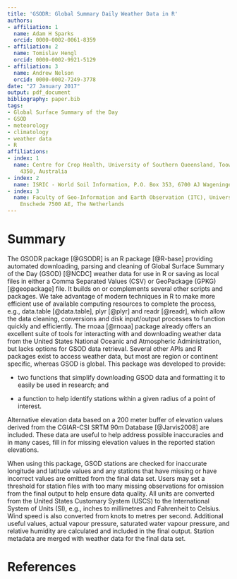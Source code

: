 ```yaml
---
title: 'GSODR: Global Summary Daily Weather Data in R'
authors:
- affiliation: 1
  name: Adam H Sparks
  orcid: 0000-0002-0061-8359
- affiliation: 2
  name: Tomislav Hengl
  orcid: 0000-0002-9921-5129
- affiliation: 3
  name: Andrew Nelson
  orcid: 0000-0002-7249-3778
date: "27 January 2017"
output: pdf_document
bibliography: paper.bib
tags:
- Global Surface Summary of the Day
- GSOD
- meteorology
- climatology
- weather data
- R
affiliations:
- index: 1
  name: Centre for Crop Health, University of Southern Queensland, Toowoomba Queensland
    4350, Australia
- index: 2
  name: ISRIC - World Soil Information, P.O. Box 353, 6700 AJ Wageningen, The Netherlands
- index: 3
  name: Faculty of Geo-Information and Earth Observation (ITC), University of Twente,
    Enschede 7500 AE, The Netherlands
---
```


# Summary

The GSODR package [@GSODR] is an R package [@R-base] providing automated
downloading, parsing and cleaning of Global Surface Summary of the
Day (GSOD) [@NCDC] weather data for use in R or saving as local files in either
a Comma Separated Values (CSV) or GeoPackage (GPKG) [@geopackage] file. It
builds on or complements several other scripts and packages. We take advantage
of modern techniques in R to make more efficient use of available computing
resources to complete the process, e.g., data.table [@data.table], plyr [@plyr]
and readr [@readr], which allow the data cleaning, conversions and disk 
input/output processes to function quickly and efficiently. The rnoaa [@rnoaa]
package already offers an excellent suite of tools for interacting with and
downloading weather data from the United States National Oceanic and 
Atmospheric Administration, but lacks options for GSOD data retrieval. Several
other APIs and R packages exist to access weather data, but most are region or
continent specific, whereas GSOD is global. This package was developed to
provide:

  * two functions that simplify downloading GSOD data and formatting it to
  easily be used in research; and

  * a function to help identify stations within a given radius of a point of
interest.

Alternative elevation data based on a 200 meter buffer of 
elevation values derived from the CGIAR-CSI SRTM 90m Database [@Jarvis2008]
are included. These data are useful to help address possible inaccuracies and
in many cases, fill in for missing elevation values in the reported station
elevations.

When using this package, GSOD stations are checked for inaccurate longitude and
latitude values and any stations that have missing or have incorrect values are
omitted from the final data set. Users may set a threshold for station files
with too many missing observations for omission from the final output to help
ensure data quality. All units are converted from the United States Customary
System (USCS) to the International System of Units (SI), e.g., inches to
millimetres and Fahrenheit to Celsius. Wind speed is also converted from knots
to metres per second. Additional useful values, actual vapour pressure,
saturated water vapour pressure, and relative humidity are calculated and
included in the final output. Station metadata are merged with weather data for
the final data set.

# References
